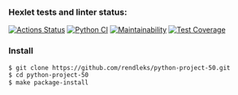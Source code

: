 ### Hexlet tests and linter status:
[![Actions Status](https://github.com/rendleks/python-project-50/workflows/hexlet-check/badge.svg)](https://github.com/rendleks/python-project-50/actions) [![Python CI](https://github.com/rendleks/python-project-50/actions/workflows/pyci.yml/badge.svg)](https://github.com/rendleks/python-project-50/actions/workflows/pyci.yml) [![Maintainability](https://api.codeclimate.com/v1/badges/3890c16b83247e8ba846/maintainability)](https://codeclimate.com/github/rendleks/python-project-50/maintainability) [![Test Coverage](https://api.codeclimate.com/v1/badges/3890c16b83247e8ba846/test_coverage)](https://codeclimate.com/github/rendleks/python-project-50/test_coverage)



### Install

```bash
$ git clone https://github.com/rendleks/python-project-50.git 
$ cd python-project-50
$ make package-install
```
